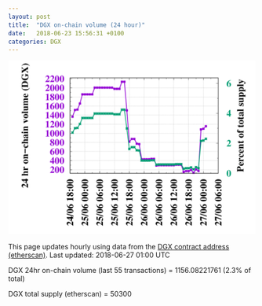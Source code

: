 ```yaml
---
layout: post
title:  "DGX on-chain volume (24 hour)"
date:   2018-06-23 15:56:31 +0100
categories: DGX
---
```


![DGX volume graph](dgxvolume_scripts/out.png)


This page updates hourly using data from the [DGX contract address (etherscan)](https://etherscan.io/token/0x4f3afec4e5a3f2a6a1a411def7d7dfe50ee057bf). Last updated:
2018-06-27 01:00 UTC

DGX 24hr on-chain volume (last 55 transactions) = 1156.08221761 (2.3% of total)

DGX total supply (etherscan) = 50300
